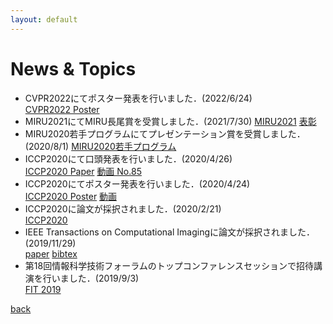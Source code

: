 ```yaml
---
layout: default
---
```


# News & Topics

- CVPR2022にてポスター発表を行いました．(2022/6/24)  
[CVPR2022 Poster](https://openaccess.thecvf.com/content/CVPR2022/html/Mizuno_Acquiring_a_Dynamic_Light_Field_Through_a_Single-Shot_Coded_Image_CVPR_2022_paper.html)
- MIRU2021にてMIRU長尾賞を受賞しました．(2021/7/30)
[MIRU2021](http://cvim.ipsj.or.jp/MIRU2021/) [表彰](http://cvim.ipsj.or.jp/MIRU2021/award/)
- MIRU2020若手プログラムにてプレゼンテーション賞を受賞しました．(2020/8/1)
[MIRU2020若手プログラム](https://sites.google.com/view/miru2020/%E8%8B%A5%E6%89%8B%E3%83%97%E3%83%AD%E3%82%B0%E3%83%A9%E3%83%A0/%E4%BC%81%E7%94%BB%E5%86%85%E5%AE%B9?authuser=0)
- ICCP2020にて口頭発表を行いました．(2020/4/26)  
[ICCP2020 Paper](https://iccp2020.engr.wustl.edu/) [動画 No.85](https://www.youtube.com/watch?v=yDBU-3Ag3bQ)
- ICCP2020にてポスター発表を行いました．(2020/4/24)  
[ICCP2020 Poster](https://iccp2020.engr.wustl.edu/) [動画](https://www.youtube.com/watch?v=6WHq7_sICAA&t=1s)
- ICCP2020に論文が採択されました．(2020/2/21)  
[ICCP2020](https://iccp2020.engr.wustl.edu/)
- IEEE Transactions on Computational Imagingに論文が採択されました．(2019/11/29)  
[paper](https://ieeexplore.ieee.org/document/8918110) [bibtex](/bib/tci2019.bib)
- 第18回情報科学技術フォーラムのトップコンファレンスセッションで招待講演を行いました．(2019/9/3)  
[FIT 2019](https://www.ipsj.or.jp/event/fit/fit2019/FIT2019program_web/data/html/event/eventTCS3.html)

[back](./)
